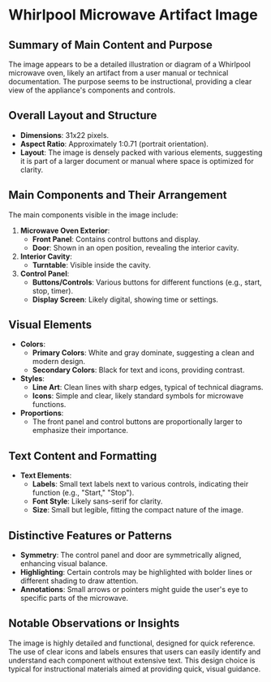 # Whirlpool Microwave Artifact Image

## Summary of Main Content and Purpose
The image appears to be a detailed illustration or diagram of a Whirlpool microwave oven, likely an artifact from a user manual or technical documentation. The purpose seems to be instructional, providing a clear view of the appliance's components and controls.

## Overall Layout and Structure
- **Dimensions**: 31x22 pixels.
- **Aspect Ratio**: Approximately 1:0.71 (portrait orientation).
- **Layout**: The image is densely packed with various elements, suggesting it is part of a larger document or manual where space is optimized for clarity.

## Main Components and Their Arrangement
The main components visible in the image include:
1. **Microwave Oven Exterior**:
   - **Front Panel**: Contains control buttons and display.
   - **Door**: Shown in an open position, revealing the interior cavity.
2. **Interior Cavity**:
   - **Turntable**: Visible inside the cavity.
3. **Control Panel**:
   - **Buttons/Controls**: Various buttons for different functions (e.g., start, stop, timer).
   - **Display Screen**: Likely digital, showing time or settings.

## Visual Elements
- **Colors**:
  - **Primary Colors**: White and gray dominate, suggesting a clean and modern design.
  - **Secondary Colors**: Black for text and icons, providing contrast.
- **Styles**:
  - **Line Art**: Clean lines with sharp edges, typical of technical diagrams.
  - **Icons**: Simple and clear, likely standard symbols for microwave functions.
- **Proportions**:
  - The front panel and control buttons are proportionally larger to emphasize their importance.

## Text Content and Formatting
- **Text Elements**:
  - **Labels**: Small text labels next to various controls, indicating their function (e.g., "Start," "Stop").
  - **Font Style**: Likely sans-serif for clarity.
  - **Size**: Small but legible, fitting the compact nature of the image.

## Distinctive Features or Patterns
- **Symmetry**: The control panel and door are symmetrically aligned, enhancing visual balance.
- **Highlighting**: Certain controls may be highlighted with bolder lines or different shading to draw attention.
- **Annotations**: Small arrows or pointers might guide the user's eye to specific parts of the microwave.

## Notable Observations or Insights
The image is highly detailed and functional, designed for quick reference. The use of clear icons and labels ensures that users can easily identify and understand each component without extensive text. This design choice is typical for instructional materials aimed at providing quick, visual guidance.